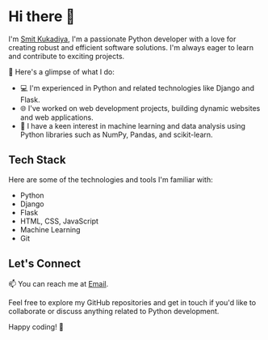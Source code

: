 # Hi there 👋

I'm [Smit Kukadiya](https://yourwebsite.com/), I'm a passionate Python developer with a love for creating robust and efficient software solutions. I'm always eager to learn and contribute to exciting projects.

🚀 Here's a glimpse of what I do:

- 💻 I'm experienced in Python and related technologies like Django and Flask.
- 🌐 I've worked on web development projects, building dynamic websites and web applications.
- 🤖 I have a keen interest in machine learning and data analysis using Python libraries such as NumPy, Pandas, and scikit-learn.
<!-- - 📦 I enjoy open source contributions and have worked on [mention any notable open-source projects you've contributed to]. -->

## Tech Stack

Here are some of the technologies and tools I'm familiar with:

- Python
- Django
- Flask
- HTML, CSS, JavaScript
- Machine Learning
- Git

## Let's Connect

📫 You can reach me at [Email](mailto:smitkukadiya@hotmail.com).
<!-- 🔗 Check out my personal website: [Your Portfolio](https://yourwebsite.com). -->

Feel free to explore my GitHub repositories and get in touch if you'd like to collaborate or discuss anything related to Python development.

Happy coding! 🐍

<!--
**smit-kukadiya/smit-kukadiya** is a ✨ _special_ ✨ repository because its `README.md` (this file) appears on your GitHub profile.

Here are some ideas to get you started:

- 🔭 I’m currently working on ...
- 🌱 I’m currently learning ...
- 👯 I’m looking to collaborate on ...
- 🤔 I’m looking for help with ...
- 💬 Ask me about ...
- 📫 How to reach me: ...
- 😄 Pronouns: ...
- ⚡ Fun fact: ...
-->
